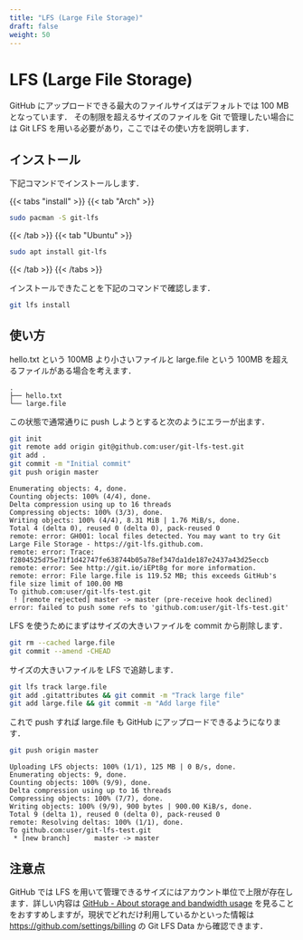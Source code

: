 ```yaml
---
title: "LFS (Large File Storage)"
draft: false
weight: 50
---
```


# LFS (Large File Storage)

GitHub にアップロードできる最大のファイルサイズはデフォルトでは 100 MB となっています．
その制限を超えるサイズのファイルを Git で管理したい場合には Git LFS を用いる必要があり，ここではその使い方を説明します．

## **インストール**

下記コマンドでインストールします．

{{< tabs "install" >}}
{{< tab "Arch" >}}

```sh
sudo pacman -S git-lfs
```

{{< /tab >}}
{{< tab "Ubuntu" >}}

```sh
sudo apt install git-lfs
```

{{< /tab >}}
{{< /tabs >}}

インストールできたことを下記のコマンドで確認します．

```sh
git lfs install
```

## **使い方**

hello.txt という 100MB より小さいファイルと large.file という 100MB を超えるファイルがある場合を考えます．

```text
.
├── hello.txt
└── large.file
```

この状態で通常通りに push しようとすると次のようにエラーが出ます．

```sh
git init
git remote add origin git@github.com:user/git-lfs-test.git
git add .
git commit -m "Initial commit"
git push origin master
```

```text
Enumerating objects: 4, done.
Counting objects: 100% (4/4), done.
Delta compression using up to 16 threads
Compressing objects: 100% (3/3), done.
Writing objects: 100% (4/4), 8.31 MiB | 1.76 MiB/s, done.
Total 4 (delta 0), reused 0 (delta 0), pack-reused 0
remote: error: GH001: local files detected. You may want to try Git Large File Storage - https://git-lfs.github.com.
remote: error: Trace: f2804525d75e71f1d42747fe638744b05a78ef347da1de187e2437a43d25eccb
remote: error: See http://git.io/iEPt8g for more information.
remote: error: File large.file is 119.52 MB; this exceeds GitHub's file size limit of 100.00 MB
To github.com:user/git-lfs-test.git
 ! [remote rejected] master -> master (pre-receive hook declined)
error: failed to push some refs to 'github.com:user/git-lfs-test.git'
```

LFS を使うためにまずはサイズの大きいファイルを commit から削除します．

```sh
git rm --cached large.file
git commit --amend -CHEAD
```

サイズの大きいファイルを LFS で追跡します．

```sh
git lfs track large.file
git add .gitattributes && git commit -m "Track large file"
git add large.file && git commit -m "Add large file"
```

これで push すれば large.file も GitHub にアップロードできるようになります．

```sh
git push origin master
```

```text
Uploading LFS objects: 100% (1/1), 125 MB | 0 B/s, done.
Enumerating objects: 9, done.
Counting objects: 100% (9/9), done.
Delta compression using up to 16 threads
Compressing objects: 100% (7/7), done.
Writing objects: 100% (9/9), 900 bytes | 900.00 KiB/s, done.
Total 9 (delta 1), reused 0 (delta 0), pack-reused 0
remote: Resolving deltas: 100% (1/1), done.
To github.com:user/git-lfs-test.git
 * [new branch]      master -> master
```

## **注意点**

GitHub では LFS を用いて管理できるサイズにはアカウント単位で上限が存在します．詳しい内容は [GitHub - About storage and bandwidth usage](https://docs.github.com/en/repositories/working-with-files/managing-large-files/about-storage-and-bandwidth-usage) を見ることをおすすめしますが，現状でどれだけ利用しているかといった情報は <https://github.com/settings/billing> の Git LFS Data から確認できます．
